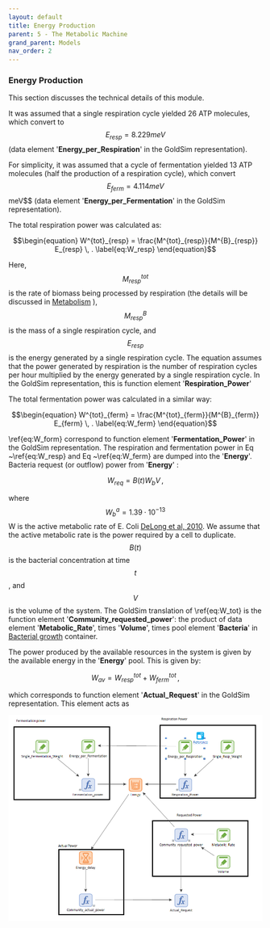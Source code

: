 ```yaml
---
layout: default
title: Energy Production
parent: 5 - The Metabolic Machine
grand_parent: Models
nav_order: 2
---
```


### Energy Production

This section discusses the technical details of this module.

It was assumed that a single respiration cycle yielded 26 ATP molecules, which convert to $$E_{resp}=8.229 meV$$ (data element '**Energy_per_Respiration**' in the GoldSim representation).

For simplicity, it was assumed that a cycle of fermentation yielded 13 ATP molecules (half the production of a respiration cycle), which convert $$E_{ferm}=4.114 meV$$ meV$$ (data element '**Energy_per_Fermentation**' in the GoldSim representation).

The total respiration power was calculated as:

$$\begin{equation}
W^{tot}_{resp} = \frac{M^{tot}_{resp}}{M^{B}_{resp}} E_{resp} \, .
\label{eq:W_resp}
\end{equation}$$

Here, $$M^{tot}_{resp}$$ is the rate of biomass being processed by respiration (the details will be discussed in [Metabolism](https://sergiocobolopez.github.io/Workshop_ESA/GoldSim_Models/Model_5-Metabolism.html) ), $$M^{B}_{resp}$$ is the mass of a single respiration cycle, and $$E_{resp}$$ is the energy generated by a single respiration cycle. The equation assumes that the power generated by respiration is the number of respiration cycles per hour multiplied by the energy generated by a single respiration cycle. In the GoldSim representation, this is function element '**Respiration_Power**'

The total fermentation power was calculated in a similar way:

$$\begin{equation}
W^{tot}_{ferm} = \frac{M^{tot}_{ferm}}{M^{B}_{ferm}} E_{ferm} \, .
\label{eq:W_ferm}
\end{equation}$$

\ref{eq:W_form} correspond to function element '**Fermentation_Power**' in the GoldSim representation. The respiration and fermentation power in Eq ~\ref{eq:W_resp} and Eq ~\ref{eq:W_ferm} are dumped into the '**Energy**'. Bacteria request (or outflow) power from '**Energy**' :

$$\begin{equation}
W_{req}=B(t) W_b V \, ,
\label{eq:W_tot}
\end{equation}$$

where $$W^a_b=1.39 \cdot 10^{-13}$$ W is the active metabolic rate of E. Coli [DeLong et al, 2010](https://doi.org/10.1073/pnas.1007783107). We assume that the active metabolic rate is the power required by a cell to duplicate. $$B(t)$$ is the bacterial concentration at time $$t$$, and $$V$$ is the volume of the system. The GoldSim translation of \ref{eq:W_tot} is the function element '**Community_requested_power**': the product of data element '**Metabolic_Rate**', times '**Volume**', times pool element '**Bacteria**' in [Bacterial growth](https://sergiocobolopez.github.io/Workshop_ESA/GoldSim_Models/Model_5.html#bacterial-growth) container.

The power produced by the available resources in the system is given by the available energy in the '**Energy**' pool. This is given by:

$$\begin{equation}
W_{av}= W^{tot}_{resp} + W^{tot}_{ferm} \, ,
\label{W_av}
\end{equation}$$

which corresponds to function element '**Actual_Request**' in the GoldSim representation. This element acts as

![Metabolic_Machine](../figures/Metabolic_Machine_Energy_1.PNG "Courtesy of GoldSim")